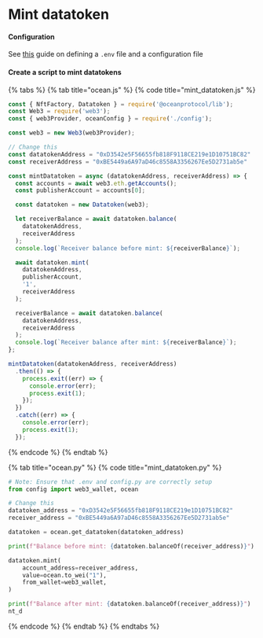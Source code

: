 # Mint datatoken

#### Configuration

See [this](configuration.md) guide on defining a `.env` file and a configuration file

#### Create a script to mint datatokens

{% tabs %}
{% tab title="ocean.js" %}
{% code title="mint_datatoken.js" %}
```javascript
const { NftFactory, Datatoken } = require('@oceanprotocol/lib');
const Web3 = require('web3');
const { web3Provider, oceanConfig } = require('./config');

const web3 = new Web3(web3Provider);

// Change this
const datatokenAddress = "0xD3542e5F56655fb818F9118CE219e1D10751BC82"
const receiverAddress = "0xBE5449a6A97aD46c8558A3356267Ee5D2731ab5e"

const mintDatatoken = async (datatokenAddress, receiverAddress) => {
  const accounts = await web3.eth.getAccounts();
  const publisherAccount = accounts[0];

  const datatoken = new Datatoken(web3);

  let receiverBalance = await datatoken.balance(
    datatokenAddress,
    receiverAddress
  );
  console.log(`Receiver balance before mint: ${receiverBalance}`);

  await datatoken.mint(
    datatokenAddress,
    publisherAccount,
    '1',
    receiverAddress
  );

  receiverBalance = await datatoken.balance(
    datatokenAddress,
    receiverAddress
  );
  console.log(`Receiver balance after mint: ${receiverBalance}`);
};

mintDatatoken(datatokenAddress, receiverAddress)
  .then(() => {
    process.exit((err) => {
      console.error(err);
      process.exit(1);
    });
  })
  .catch((err) => {
    console.error(err);
    process.exit(1);
  });
```
{% endcode %}
{% endtab %}

{% tab title="ocean.py" %}
{% code title="mint_datatoken.py" %}
```python
# Note: Ensure that .env and config.py are correctly setup
from config import web3_wallet, ocean

# Change this
datatoken_address = "0xD3542e5F56655fb818F9118CE219e1D10751BC82"
receiver_address = "0xBE5449a6A97aD46c8558A3356267Ee5D2731ab5e"

datatoken = ocean.get_datatoken(datatoken_address)

print(f"Balance before mint: {datatoken.balanceOf(receiver_address)}")

datatoken.mint(
    account_address=receiver_address,
    value=ocean.to_wei("1"),
    from_wallet=web3_wallet,
)

print(f"Balance after mint: {datatoken.balanceOf(receiver_address)}")
nt_d
```
{% endcode %}
{% endtab %}
{% endtabs %}
